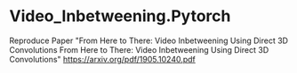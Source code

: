 # Video_Inbetweening.Pytorch
Reproduce Paper "From Here to There: Video Inbetweening Using Direct 3D Convolutions From Here to There: Video Inbetweening Using Direct 3D Convolutions" https://arxiv.org/pdf/1905.10240.pdf
